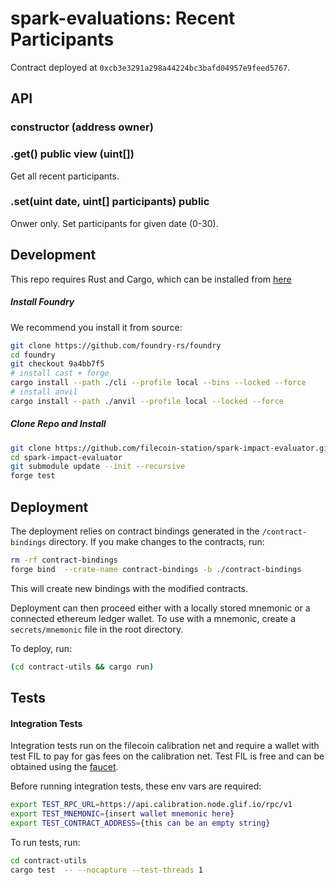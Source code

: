 # spark-evaluations: Recent Participants

Contract deployed at `0xcb3e3291a298a44224bc3bafd04957e9feed5767`.

## API

### constructor (address owner)

### .get() public view (uint[])

Get all recent participants.

### .set(uint date, uint[] participants) public

Onwer only. Set participants for given date (0-30).

## Development

This repo requires Rust and Cargo, which can be installed from
[here](https://doc.rust-lang.org/book/ch01-01-installation.html)

##### Install Foundry

We recommend you install it from source:

```bash
git clone https://github.com/foundry-rs/foundry
cd foundry
git checkout 9a4bb7f5
# install cast + forge
cargo install --path ./cli --profile local --bins --locked --force
# install anvil
cargo install --path ./anvil --profile local --locked --force
```

##### Clone Repo and Install

```bash
git clone https://github.com/filecoin-station/spark-impact-evaluator.git
cd spark-impact-evaluator
git submodule update --init --recursive
forge test
```

## Deployment

The deployment relies on contract bindings generated in the `/contract-bindings`
directory. If you make changes to the contracts, run:

```bash
rm -rf contract-bindings
forge bind  --crate-name contract-bindings -b ./contract-bindings
```

This will create new bindings with the modified contracts.

Deployment can then proceed either with a locally stored mnemonic or a connected
ethereum ledger wallet. To use with a mnemonic, create a `secrets/mnemonic` file
in the root directory.

To deploy, run:

```bash
(cd contract-utils && cargo run)
```

## Tests

#### Integration Tests

Integration tests run on the filecoin calibration net and require a wallet with
test FIL to pay for gas fees on the calibration net. Test FIL is free and can be
obtained using the [faucet](https://faucet.calibration.fildev.network/).

Before running integration tests, these env vars are required:

```bash
export TEST_RPC_URL=https://api.calibration.node.glif.io/rpc/v1
export TEST_MNEMONIC={insert wallet mnemonic here}
export TEST_CONTRACT_ADDRESS={this can be an empty string}
```

To run tests, run:

```bash
cd contract-utils
cargo test  -- --nocapture --test-threads 1
```
